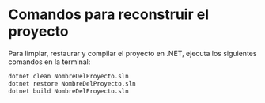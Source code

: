 # Comandos para reconstruir el proyecto

Para limpiar, restaurar y compilar el proyecto en .NET, ejecuta los siguientes comandos en la terminal:

```bash
dotnet clean NombreDelProyecto.sln
dotnet restore NombreDelProyecto.sln
dotnet build NombreDelProyecto.sln
